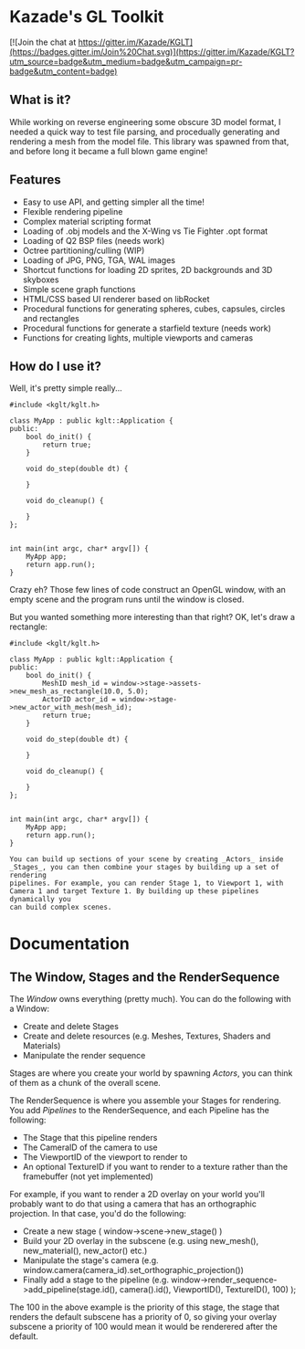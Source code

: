 # Kazade's GL Toolkit

[![Join the chat at https://gitter.im/Kazade/KGLT](https://badges.gitter.im/Join%20Chat.svg)](https://gitter.im/Kazade/KGLT?utm_source=badge&utm_medium=badge&utm_campaign=pr-badge&utm_content=badge)

## What is it?

While working on reverse engineering some obscure 3D model format, I needed a
quick way to test file parsing, and procedually generating and rendering a mesh
from the model file. This library was spawned from that, and before long it
became a full blown game engine!

## Features

 * Easy to use API, and getting simpler all the time!
 * Flexible rendering pipeline
 * Complex material scripting format
 * Loading of .obj models and the X-Wing vs Tie Fighter .opt format
 * Loading of Q2 BSP files (needs work)
 * Octree partitioning/culling (WIP)
 * Loading of JPG, PNG, TGA, WAL images
 * Shortcut functions for loading 2D sprites, 2D backgrounds and 3D skyboxes
 * Simple scene graph functions
 * HTML/CSS based UI renderer based on libRocket
 * Procedural functions for generating spheres, cubes, capsules, circles and rectangles
 * Procedural functions for generate a starfield texture (needs work)
 * Functions for creating lights, multiple viewports and cameras

## How do I use it?

Well, it's pretty simple really...

```
#include <kglt/kglt.h>

class MyApp : public kglt::Application {
public:
    bool do_init() {
        return true;
    }

    void do_step(double dt) {

    }

    void do_cleanup() {

    }
};


int main(int argc, char* argv[]) {
    MyApp app;
    return app.run();
}
```

Crazy eh? Those few lines of code construct an OpenGL window, with an empty
scene and the program runs until the window is closed.

But you wanted something more interesting than that right? OK, let's draw a
rectangle:

```
#include <kglt/kglt.h>

class MyApp : public kglt::Application {
public:
    bool do_init() {
        MeshID mesh_id = window->stage->assets->new_mesh_as_rectangle(10.0, 5.0);
        ActorID actor_id = window->stage->new_actor_with_mesh(mesh_id);
        return true;
    }

    void do_step(double dt) {

    }

    void do_cleanup() {

    }
};


int main(int argc, char* argv[]) {
    MyApp app;
    return app.run();
}

You can build up sections of your scene by creating _Actors_ inside _Stages_, you can then combine your stages by building up a set of rendering
pipelines. For example, you can render Stage 1, to Viewport 1, with Camera 1 and target Texture 1. By building up these pipelines dynamically you
can build complex scenes.
```

# Documentation

## The Window, Stages and the RenderSequence

The _Window_ owns everything (pretty much). You can do the following with a Window:

* Create and delete Stages
* Create and delete resources (e.g. Meshes, Textures, Shaders and Materials)
* Manipulate the render sequence

Stages are where you create your world by spawning _Actors_, you can think of them as a chunk of the overall scene. 

The RenderSequence is where you assemble your Stages for rendering. You add _Pipelines_ to the RenderSequence, and each Pipeline has the following:

* The Stage that this pipeline renders
* The CameraID of the camera to use
* The ViewportID of the viewport to render to
* An optional TextureID if you want to render to a texture rather than the framebuffer (not yet implemented)

For example, if you want to render a 2D overlay on your world you'll probably want to do that using a camera that has an orthographic projection. In that case, you'd do the following:

* Create a new stage ( window->scene->new_stage() )
* Build your 2D overlay in the subscene (e.g. using new_mesh(), new_material(), new_actor() etc.)
* Manipulate the stage's camera (e.g. window.camera(camera_id).set_orthographic_projection())
* Finally add a stage to the pipeline (e.g. window->render_sequence->add_pipeline(stage.id(), camera().id(), ViewportID(), TextureID(), 100) );

The 100 in the above example is the priority of this stage, the stage that renders the default subscene has a priority of 0, so giving your overlay subscene a priority of 100 would mean it would be renderered after the default.
